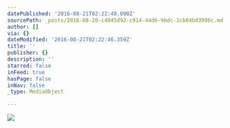 ```yaml
---
datePublished: '2016-08-21T02:22:48.090Z'
sourcePath: _posts/2016-08-20-c4045d92-c914-44d6-9bdc-1cb04bd3996c.md
author: []
via: {}
dateModified: '2016-08-21T02:22:46.359Z'
title: ''
publisher: {}
description: ''
starred: false
inFeed: true
hasPage: false
inNav: false
_type: MediaObject

---
```

![](https://the-grid-user-content.s3-us-west-2.amazonaws.com/2f0d32be-0a3e-4849-9743-783e03d4cdf8.jpg)